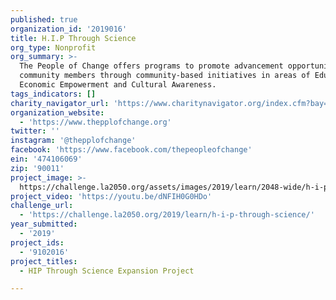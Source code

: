 ```yaml
---
published: true
organization_id: '2019016'
title: H.I.P Through Science
org_type: Nonprofit
org_summary: >-
  The People of Change offers programs to promote advancement opportunities for
  community members through community-based initiatives in areas of Education
  Economic Empowerment and Cultural Awareness.
tags_indicators: []
charity_navigator_url: 'https://www.charitynavigator.org/index.cfm?bay=search.profile&ein=474106069'
organization_website:
  - 'https://www.thepplofchange.org'
twitter: ''
instagram: '@thepplofchange'
facebook: 'https://www.facebook.com/thepeopleofchange'
ein: '474106069'
zip: '90011'
project_image: >-
  https://challenge.la2050.org/assets/images/2019/learn/2048-wide/h-i-p-through-science.jpg
project_video: 'https://youtu.be/dNFIH0G0HDo'
challenge_url:
  - 'https://challenge.la2050.org/2019/learn/h-i-p-through-science/'
year_submitted:
  - '2019'
project_ids:
  - '9102016'
project_titles:
  - HIP Through Science Expansion Project

---
```

